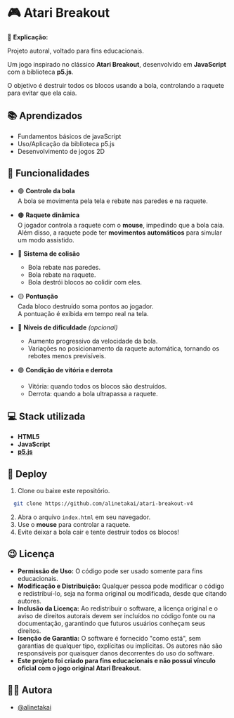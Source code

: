 
# 🎮 Atari Breakout

📌 **Explicação:**

Projeto autoral, voltado para fins educacionais.

Um jogo inspirado no clássico **Atari Breakout**, desenvolvido em **JavaScript** com a biblioteca **p5.js**.  

O objetivo é destruir todos os blocos usando a bola, controlando a raquete para evitar que ela caia.
## 📚 Aprendizados

- Fundamentos básicos de javaScript
- Uso/Aplicação da biblioteca p5.js
- Desenvolvimento de jogos 2D
## 🚨 Funcionalidades

- 🟢 **Controle da bola**  
  A bola se movimenta pela tela e rebate nas paredes e na raquete.

- 🟠 **Raquete dinâmica**  
  O jogador controla a raquete com o **mouse**, impedindo que a bola caia.  
  Além disso, a raquete pode ter **movimentos automáticos** para simular um modo assistido.

- 🔵 **Sistema de colisão**  
  - Bola rebate nas paredes.  
  - Bola rebate na raquete.  
  - Bola destrói blocos ao colidir com eles.  

- 🟡 **Pontuação**  
  Cada bloco destruído soma pontos ao jogador.  
  A pontuação é exibida em tempo real na tela.

- 🔴 **Níveis de dificuldade** *(opcional)*  
  - Aumento progressivo da velocidade da bola.  
  - Variações no posicionamento da raquete automática, tornando os rebotes menos previsíveis.

- 🟣 **Condição de vitória e derrota**  
  - Vitória: quando todos os blocos são destruídos.  
  - Derrota: quando a bola ultrapassa a raquete.




##  💻 Stack utilizada

- **HTML5**
- **JavaScript**
- **[p5.js](https://p5js.org/)**


##  🚀 Deploy

1. Clone ou baixe este repositório.

```bash
  git clone https://github.com/alinetakai/atari-breakout-v4
```
2. Abra o arquivo `index.html` em seu navegador.
3. Use o **mouse** para controlar a raquete.
4. Evite deixar a bola cair e tente destruir todos os blocos!



## 😉 Licença

- **Permissão de Uso:** O código pode ser usado somente para fins educacionais.
- **Modificação e Distribuição:** Qualquer pessoa pode modificar o código e redistribuí-lo, seja na forma original ou modificada, desde que citando autores.
- **Inclusão da Licença:** Ao redistribuir o software, a licença original e o aviso de direitos autorais devem ser incluídos no código fonte ou na documentação, garantindo que futuros usuários conheçam seus direitos.
- **Isenção de Garantia:** O software é fornecido "como está", sem garantias de qualquer tipo, explícitas ou implícitas. Os autores não são responsáveis por quaisquer danos decorrentes do uso do software.
- **Este projeto foi criado para fins educacionais e não possui vínculo oficial com o jogo original Atari Breakout.**


## 👩‍💻 Autora

- [@alinetakai](https://github.com/alinetakai)

